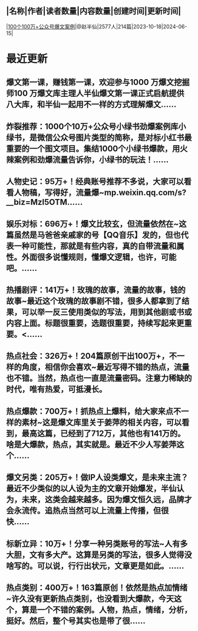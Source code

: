 |名称|作者|读者数量|内容数量|创建时间|更新时间|
---
|[100个100万+公众号爆文案例](https://xiaobot.net/p/qq13401616?refer=0b133df9-27dc-423b-8101-639049001c13)|@赵半仙|2577人|214篇|2023-10-18|2024-06-15|

# 最近更新
## 爆文第一课，赚钱第一课，欢迎参与1000 万爆文挖掘师100 万爆文库主理人半仙爆文第一课正式启航提供八大库，和半仙一起用不一样的方式理解爆文......
## 炸裂推荐：1000个10万+公众号小绿书劲爆案例库小绿书，是微信公众号图片类型的简称，是对标小红书最重要的一个图文项目。集结1000个小绿书爆款，用火辣案例和劲爆流量告诉你，小绿书的玩法！......
## 人物史记：95万+！经典账号推荐不多说，大家可以看看人物稿，写得好，流量爆~mp.weixin.qq.com/s?__biz=MzI5OTM......
## 娱乐对标：696万+！爆文比较玄，但流量依然在~这篇虽然是马爸爸亲戚家的号【QQ音乐】发的，但也代表一种可能性，那就是有些内容，真的自带流量和属性。外面很多说懂规则，懂爆文逻辑，也许，可能吧。......
## 热播剧评：141万+！玫瑰的故事，流量的故事，钱的故事~最近这个玫瑰的故事剧不错，很多人都拿到了结果，可以举一反三使用类似的写法，用到其他剧或书或内容上面。标题很重要，选题很重要，持续写起来更重要。<......
## 热点社会：326万+！204篇原创干出100万+，不一样的角度，相信你会喜欢~最近写得不错的热点，流量也不错。当然，热点也一直是流量密码。注意力稀缺的时代，唯有热爱，可抵漫长。
## 热点爆款：700万+！抓热点上爆料，给大家来点不一样的素材~这是爆文库里关于姜萍的相关内容，可以看到，最高这篇，已经到了712万，其他也有141万的。啥是大爆款，热点，其实就是。最近不少人写姜萍这个......
## 爆文另类：205万+！做IP人设类爆文，是未来主流？最近不少类似的以人设为主的文章开始爆发，半仙认为，未来，这类会越来越多。因为爆文恒久远，品牌才会永流传。追热点当然可以上流量上传播，但很快......
## 标新立异：10万+！分享一种另类账号的写法~人有多大胆，文有多大产。这算是另类的写法，很多人觉得没啥写的。可以说，行行出状元，文章更是如此。......
## 热点类别：400万+！163篇原创！依然是热点加情绪~许久没有更新热点类别，也没看到大爆款，今天这个，算是一个不错的案例。人物，热点，情绪，分析，挺好。然后，整个号其实也是带了很......

